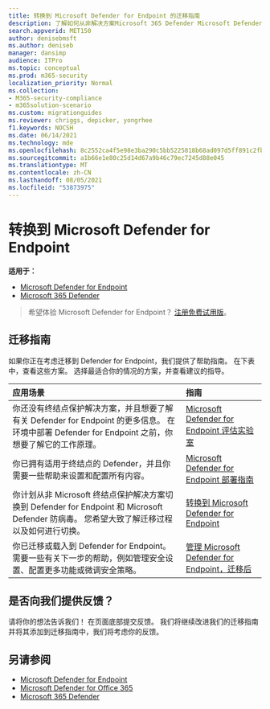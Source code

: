 ```yaml
---
title: 转换到 Microsoft Defender for Endpoint 的迁移指南
description: 了解如何从非解决方案Microsoft 365 Defender Microsoft Defender for Endpoint
search.appverid: MET150
author: denisebmsft
ms.author: deniseb
manager: dansimp
audience: ITPro
ms.topic: conceptual
ms.prod: m365-security
localization_priority: Normal
ms.collection:
- M365-security-compliance
- m365solution-scenario
ms.custom: migrationguides
ms.reviewer: chriggs, depicker, yongrhee
f1.keywords: NOCSH
ms.date: 06/14/2021
ms.technology: mde
ms.openlocfilehash: 8c2552ca4f5e98e3ba290c5bb5225818b68ad097d5ff891c2fbe4725fd5ef949
ms.sourcegitcommit: a1b66e1e80c25d14d67a9b46c79ec7245d88e045
ms.translationtype: MT
ms.contentlocale: zh-CN
ms.lasthandoff: 08/05/2021
ms.locfileid: "53873975"
---
```

# <a name="make-the-switch-to-microsoft-defender-for-endpoint"></a>转换到 Microsoft Defender for Endpoint

**适用于：**
- [Microsoft Defender for Endpoint](https://go.microsoft.com/fwlink/p/?linkid=2154037)
- [Microsoft 365 Defender](https://go.microsoft.com/fwlink/?linkid=2118804)

> 希望体验 Microsoft Defender for Endpoint？ [注册免费试用版](https://signup.microsoft.com/create-account/signup?products=7f379fee-c4f9-4278-b0a1-e4c8c2fcdf7e&ru=https://aka.ms/MDEp2OpenTrial?ocid=docs-wdatp-exposedapis-abovefoldlink)。

## <a name="migration-guides"></a>迁移指南

如果你正在考虑迁移到 Defender for Endpoint，我们提供了帮助指南。 在下表中，查看这些方案。 选择最适合你的情况的方案，并查看建议的指导。

| 应用场景 | 指南 |
|:----|:----|
| 你还没有终结点保护解决方案，并且想要了解有关 Defender for Endpoint 的更多信息。 在环境中部署 Defender for Endpoint 之前，你想要了解它的工作原理。  | [Microsoft Defender for Endpoint 评估实验室](evaluation-lab.md)   |
| 你已拥有适用于终结点的 Defender，并且你需要一些帮助来设置和配置所有内容。  | [Microsoft Defender for Endpoint 部署指南](deployment-phases.md)  |
| 你计划从非 Microsoft 终结点保护解决方案切换到 Defender for Endpoint 和 Microsoft Defender 防病毒。 您希望大致了解迁移过程以及如何进行切换。 |[转换到 Microsoft Defender for Endpoint](switch-to-microsoft-defender-migration.md)   |
| 你已迁移或载入到 Defender for Endpoint。 需要一些有关下一步的帮助，例如管理安全设置、配置更多功能或微调安全策略。 | [管理 Microsoft Defender for Endpoint，迁移后](manage-atp-post-migration.md) |


## <a name="do-you-have-feedback-for-us"></a>是否向我们提供反馈？

请将你的想法告诉我们！ 在页面底部提交反馈。 我们将继续改进我们的迁移指南并将其添加到迁移指南中，我们将考虑你的反馈。

## <a name="see-also"></a>另请参阅

- [Microsoft Defender for Endpoint](/windows/security/threat-protection)
- [Microsoft Defender for Office 365](/microsoft-365/security/office-365-security/office-365-atp)
- [Microsoft 365 Defender](/microsoft-365/security/defender/microsoft-threat-protection?) 
